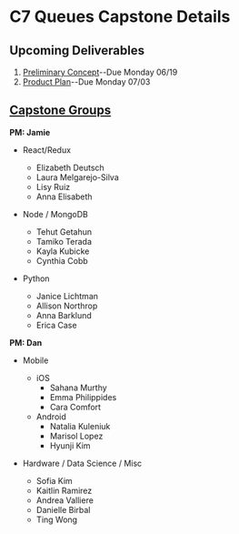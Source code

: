 # C7 Queues Capstone Details

## Upcoming Deliverables
1. [Preliminary Concept](/concept.md)--Due Monday 06/19
1. [Product Plan](/product-plan.md)--Due Monday 07/03

## [Capstone Groups](/groups.md)
**PM: Jamie**
- React/Redux
  - Elizabeth Deutsch
  - Laura Melgarejo-Silva
  - Lisy Ruiz
  - Anna Elisabeth
  
- Node / MongoDB
  - Tehut Getahun
  - Tamiko Terada
  - Kayla Kubicke
  - Cynthia Cobb
  
- Python
  - Janice Lichtman
  - Allison Northrop
  - Anna Barklund
  - Erica Case

**PM: Dan**
- Mobile
  - iOS
    - Sahana Murthy
    - Emma Philippides
    - Cara Comfort
  - Android
    - Natalia Kuleniuk
    - Marisol Lopez
    - Hyunji Kim
    
- Hardware / Data Science / Misc
  - Sofia Kim
  - Kaitlin Ramirez
  - Andrea Valliere
  - Danielle Birbal
  - Ting Wong
